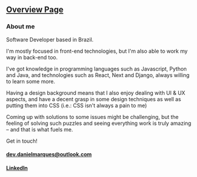## [Overview Page](https://dan-mqs.github.io/portfolio-site/)

### About me

Software Developer based in Brazil.

I'm mostly focused in front-end technologies, but I'm also able to work my way in back-end too.

I've got knowledge in programming languages such as Javascript, Python and Java, and technologies such as React, Next and Django, always willing to learn some more.

Having a design background means that I also enjoy dealing with UI & UX aspects, and have a decent grasp in some design techniques as well as putting them into CSS (i.e.: CSS isn't always a pain to me)

Coming up with solutions to some issues might be challenging, but the feeling of solving such puzzles and seeing everything work is truly amazing – and that is what fuels me.



Get in touch!
#### dev.danielmarques@outlook.com
#### [LinkedIn](https://www.linkedin.com/in/dan-mqs/ "Daniel Marques on LinkedIn")
<!--
**Dan-Mqs/Dan-Mqs** is a ✨ _special_ ✨ repository because its `README.md` (this file) appears on your GitHub profile.

Here are some ideas to get you started:

- 🔭 I’m currently working on ...
- 🌱 I’m currently learning ...
- 👯 I’m looking to collaborate on ...
- 🤔 I’m looking for help with ...
- 💬 Ask me about ...
- 📫 How to reach me: ...
- 😄 Pronouns: ...
- ⚡ Fun fact: ...
-->
